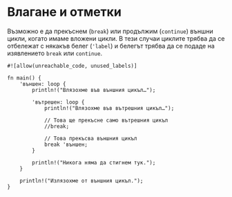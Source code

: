 # Влагане и отметки 

Възможно е да прекъснем (`break`) или продължим (`continue`) външни цикли, когато
имаме вложени цикли. В тези случаи циклите трябва да се отбележат с някакъв
белег (`'label`) и белегът трябва да се подаде на изявлението
`break` или `continue`. 

```rust,editable
#![allow(unreachable_code, unused_labels)]

fn main() {
    'външен: loop {
        println!("Влязохме във външния цикъл…");

        'вътрешен: loop {
            println!("Влязохме във вътрешния цикъл…");

            // Това ще прекъсне само вътрешния цикъл
            //break;

            // Това прекъсва външния цикъл
            break 'външен;
        }

        println!("Никога няма да стигнем тук.");
    }

    println!("Излязохме от външния цикъл.");
}
```
